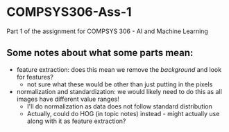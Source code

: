 # COMPSYS306-Ass-1
Part 1 of the assignment for COMPSYS 306 - AI and Machine Learning

## Some notes about what some parts mean:
- feature extraction: does this mean we remove the *background* and look for
features?
	- not sure what these would be other than just putting in the pixels
- normalization and standardization: we would likely need to do this as all images have different value
ranges!
	- I'll do normalization as data does not follow standard distribution
	- Actually, could do HOG (in topic notes) instead - might actually use along with it as feature extraction?
